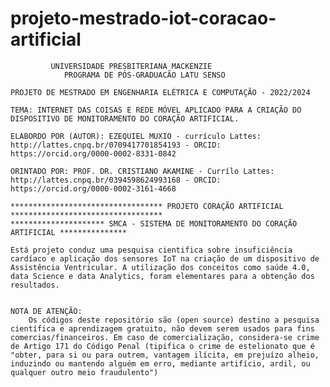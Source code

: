 # projeto-mestrado-iot-coracao-artificial

             UNIVERSIDADE PRESBITERIANA MACKENZIE
                PROGRAMA DE PÓS-GRADUACÃO LATU SENSO

    PROJETO DE MESTRADO EM ENGENHARIA ELÉTRICA E COMPUTAÇÃO - 2022/2024

    TEMA: INTERNET DAS COISAS E REDE MÓVEL APLICADO PARA A CRIAÇÃO DO DISPOSITIVO DE MONITORAMENTO DO CORAÇÃO ARTIFICIAL.

    ELABORDO POR (AUTOR): EZEQUIEL MUXIO - currículo Lattes: http://lattes.cnpq.br/0709417701854193 - ORCID: https://orcid.org/0000-0002-8331-0842

    ORINTADO POR: PROF. DR. CRISTIANO AKAMINE - Currílo Lattes:  http://lattes.cnpq.br/0394598624993168 - ORCID: https://orcid.org/0000-0002-3161-4668

    ********************************** PROJETO CORAÇÃO ARTIFICIAL **********************************
    ********************* SMCA - SISTEMA DE MONITORAMENTO DO CORAÇÃO ARTIFICIAL ***************

    Está projeto conduz uma pesquisa cientifica sobre insuficiência cardíaco e aplicação dos sensores IoT na criação de um dispositivo de Assistência Ventricular. A utilização dos conceitos como saúde 4.0, data Science e data Analytics, foram elementares para a obtenção dos resultados. 
  

    NOTA DE ATENÇÃO:
        Os códigos deste repositório são (open source) destino a pesquisa científica e aprendizagem gratuito, não devem serem usados para fins comercias/financeiros. Em caso de comercialização, considera-se crime de Artigo 171 do Código Penal (tipifica o crime de estelionato que é "obter, para si ou para outrem, vantagem ilícita, em prejuízo alheio, induzindo ou mantendo alguém em erro, mediante artifício, ardil, ou qualquer outro meio fraudulento")
